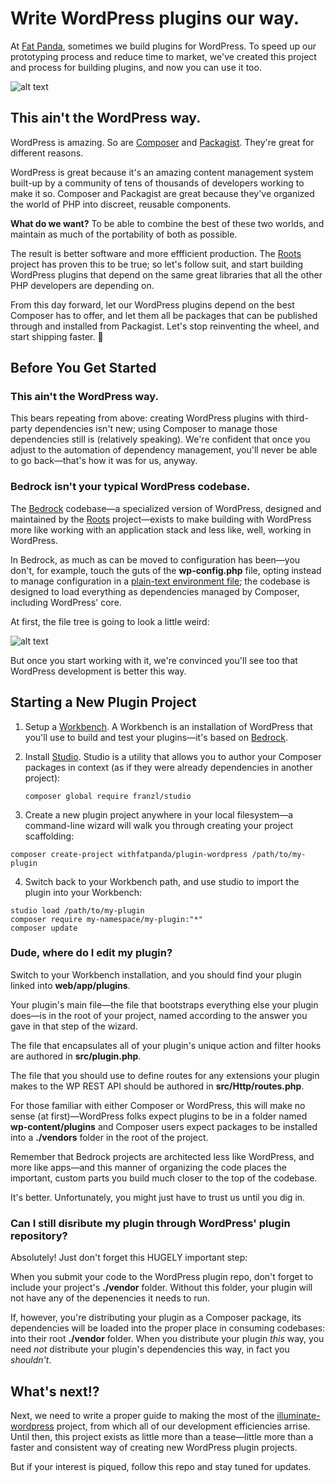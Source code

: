 # Write WordPress plugins our way.

At [Fat Panda](https://wordpress.withfatpanda.com), sometimes we build plugins for WordPress. To speed up our prototyping process and reduce time to market, we've created this project and process for building plugins, and now you can use it too.

![alt text](https://github.com/withfatpanda/plugin-wordpress/raw/master/lib/common/images/demo.gif "Creating a new Plugin project")

## This ain't the WordPress way.

WordPress is amazing. So are [Composer](https://getcomposer.org/) and [Packagist](https://packagist.org/). They're great for different reasons. 

WordPress is great because it's an amazing content management system built-up by a community of tens of thousands of developers working to make it so. Composer and Packagist are great because they've organized the world of PHP into discreet, reusable components.

**What do we want?** To be able to combine the best of these two worlds, and maintain as much of the portability of both as possible. 

The result is better software and more effficient production. The [Roots](https://roots.io/) project has proven this to be true; so let's follow suit, and start building WordPress plugins that depend on the same great libraries that all the other PHP developers are depending on. 

From this day forward, let our WordPress plugins depend on the best Composer has to offer, and let them all be packages that can be published through and installed from Packagist. Let's stop reinventing the wheel, and start shipping faster. :rocket:

## Before You Get Started

### This ain't the WordPress way.

This bears repeating from above: creating WordPress plugins with third-party dependencies isn't new; using Composer to manage those dependencies still is (relatively speaking). We're confident that once you adjust to the automation of dependency management, you'll never be able to go back&mdash;that's how it was for us, anyway.

### Bedrock isn't your typical WordPress codebase.

The [Bedrock](https://roots.io/bedrock) codebase&mdash;a specialized version of WordPress, designed and maintained by the [Roots](https://roots.io) project&mdash;exists to make building with WordPress more like working with an application stack and less like, well, working in WordPress. 

In Bedrock, as much as can be moved to configuration has been&mdash;you don't, for example, touch the guts of the **wp-config.php** file, opting instead to manage configuration in a [plain-text environment file](https://roots.io/bedrock/docs/environment-variables/); the codebase is designed to load everything as dependencies managed by Composer, including WordPress' core.

At first, the file tree is going to look a little weird:

![alt text](https://github.com/withfatpanda/plugin-wordpress/raw/master/lib/common/images/project-files-smaller.png "Wait... where's all my stuff?")

But once you start working with it, we're convinced you'll see too that WordPress development is better this way.

## Starting a New Plugin Project

1. Setup a [Workbench](https://github.com/withfatpanda/workbench-wordpress). A Workbench is an installation of WordPress that you'll use to build and test your plugins&mdash;it's based on [Bedrock](https://roots.io/bedrock).

2. Install [Studio](https://github.com/franzliedke/studio). Studio is a utility that allows you to author your Composer packages in context (as if they were already dependencies in another project):

	```
	composer global require franzl/studio
	```

3. Create a new plugin project anywhere in your local filesystem&mdash;a command-line wizard will walk you through creating your project scaffolding: 

  ```
  composer create-project withfatpanda/plugin-wordpress /path/to/my-plugin
  ```

4. Switch back to your Workbench path, and use studio to import the plugin into your Workbench:

  ```
  studio load /path/to/my-plugin 
  composer require my-namespace/my-plugin:"*" 
  composer update
  ```

### Dude, where do I edit my plugin?

Switch to your Workbench installation, and you should find your plugin linked into **web/app/plugins**.

Your plugin's main file&mdash;the file that bootstraps everything else your plugin does&mdash;is in the root of your project, named according to the answer you gave in that step of the wizard. 

The file that encapsulates all of your plugin's unique action and filter hooks are authored in **src/plugin.php**.

The file that you should use to define routes for any extensions your plugin makes to the WP REST API should be authored in **src/Http/routes.php**.

For those familiar with either Composer or WordPress, this will make no sense (at first)&mdash;WordPress folks expect plugins to be in a folder named **wp-content/plugins** and Composer users expect packages to be installed into a **./vendors** folder in the root of the project.

Remember that Bedrock projects are architected less like WordPress, and more like apps&mdash;and this manner of organizing the code places the important, custom parts you build much closer to the top of the codebase.

It's better. Unfortunately, you might just have to trust us until you dig in.

### Can I still disribute my plugin through WordPress' plugin repository?

Absolutely! Just don't forget this HUGELY important step: 

When you submit your code to the WordPress plugin repo, don't forget to include your project's **./vendor** folder. Without this folder, your plugin will not have any of the depenencies it needs to run.

If, however, you're distributing your plugin as a Composer package, its dependencies will be loaded into the proper place in consuming codebases: into their root **./vendor** folder. When you distribute your plugin *this* way, you need *not* distribute your plugin's dependencies this way, in fact you *shouldn't*.

## What's next!?

Next, we need to write a proper guide to making the most of the [illuminate-wordpress](https://github.com/withfatpanda/illuminate-wordpress) project, from which all of our development efficiencies arrise. Until then, this project exists as little more than a tease&mdash;little more than a faster and consistent way of creating new WordPress plugin projects. 

But if your interest is piqued, follow this repo and stay tuned for updates.


